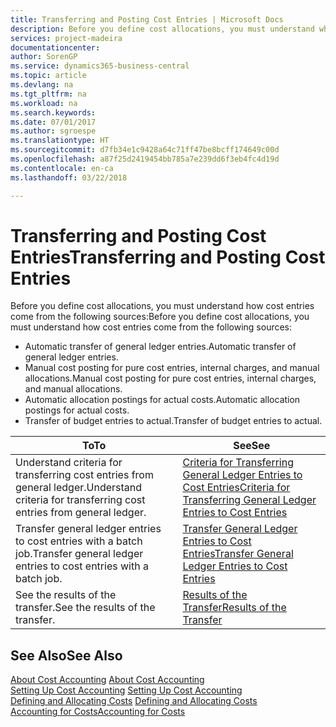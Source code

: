 ```yaml
---
title: Transferring and Posting Cost Entries | Microsoft Docs
description: Before you define cost allocations, you must understand where cost entries come from.
services: project-madeira
documentationcenter: 
author: SorenGP
ms.service: dynamics365-business-central
ms.topic: article
ms.devlang: na
ms.tgt_pltfrm: na
ms.workload: na
ms.search.keywords: 
ms.date: 07/01/2017
ms.author: sgroespe
ms.translationtype: HT
ms.sourcegitcommit: d7fb34e1c9428a64c71ff47be8bcff174649c00d
ms.openlocfilehash: a87f25d2419454bb785a7e239dd6f3eb4fc4d19d
ms.contentlocale: en-ca
ms.lasthandoff: 03/22/2018

---
```

# <a name="transferring-and-posting-cost-entries"></a><span data-ttu-id="2cf9a-103">Transferring and Posting Cost Entries</span><span class="sxs-lookup"><span data-stu-id="2cf9a-103">Transferring and Posting Cost Entries</span></span>
<span data-ttu-id="2cf9a-104">Before you define cost allocations, you must understand how cost entries come from the following sources:</span><span class="sxs-lookup"><span data-stu-id="2cf9a-104">Before you define cost allocations, you must understand how cost entries come from the following sources:</span></span>  

-   <span data-ttu-id="2cf9a-105">Automatic transfer of general ledger entries.</span><span class="sxs-lookup"><span data-stu-id="2cf9a-105">Automatic transfer of general ledger entries.</span></span>  
-   <span data-ttu-id="2cf9a-106">Manual cost posting for pure cost entries, internal charges, and manual allocations.</span><span class="sxs-lookup"><span data-stu-id="2cf9a-106">Manual cost posting for pure cost entries, internal charges, and manual allocations.</span></span>  
-   <span data-ttu-id="2cf9a-107">Automatic allocation postings for actual costs.</span><span class="sxs-lookup"><span data-stu-id="2cf9a-107">Automatic allocation postings for actual costs.</span></span>  
-   <span data-ttu-id="2cf9a-108">Transfer of budget entries to actual.</span><span class="sxs-lookup"><span data-stu-id="2cf9a-108">Transfer of budget entries to actual.</span></span>  

|<span data-ttu-id="2cf9a-109">**To**</span><span class="sxs-lookup"><span data-stu-id="2cf9a-109">**To**</span></span>|<span data-ttu-id="2cf9a-110">**See**</span><span class="sxs-lookup"><span data-stu-id="2cf9a-110">**See**</span></span>|  
|------------|-------------|  
|<span data-ttu-id="2cf9a-111">Understand criteria for transferring cost entries from general ledger.</span><span class="sxs-lookup"><span data-stu-id="2cf9a-111">Understand criteria for transferring cost entries from general ledger.</span></span>|[<span data-ttu-id="2cf9a-112">Criteria for Transferring General Ledger Entries to Cost Entries</span><span class="sxs-lookup"><span data-stu-id="2cf9a-112">Criteria for Transferring General Ledger Entries to Cost Entries</span></span>](finance-criteria-for-transferring-general-ledger-entries-to-cost-entries.md)|  
|<span data-ttu-id="2cf9a-113">Transfer general ledger entries to cost entries with a batch job.</span><span class="sxs-lookup"><span data-stu-id="2cf9a-113">Transfer general ledger entries to cost entries with a batch job.</span></span>|[<span data-ttu-id="2cf9a-114">Transfer General Ledger Entries to Cost Entries</span><span class="sxs-lookup"><span data-stu-id="2cf9a-114">Transfer General Ledger Entries to Cost Entries</span></span>](finance-how-to-transfer-general-ledger-entries-to-cost-entries.md)|  
|<span data-ttu-id="2cf9a-115">See the results of the transfer.</span><span class="sxs-lookup"><span data-stu-id="2cf9a-115">See the results of the transfer.</span></span>|[<span data-ttu-id="2cf9a-116">Results of the Transfer</span><span class="sxs-lookup"><span data-stu-id="2cf9a-116">Results of the Transfer</span></span>](finance-results-of-the-transfer.md)|  

## <a name="see-also"></a><span data-ttu-id="2cf9a-117">See Also</span><span class="sxs-lookup"><span data-stu-id="2cf9a-117">See Also</span></span>  
 <span data-ttu-id="2cf9a-118">[About Cost Accounting](finance-about-cost-accounting.md) </span><span class="sxs-lookup"><span data-stu-id="2cf9a-118">[About Cost Accounting](finance-about-cost-accounting.md) </span></span>  
 <span data-ttu-id="2cf9a-119">[Setting Up Cost Accounting](finance-set-up-cost-accounting.md) </span><span class="sxs-lookup"><span data-stu-id="2cf9a-119">[Setting Up Cost Accounting](finance-set-up-cost-accounting.md) </span></span>  
 <span data-ttu-id="2cf9a-120">[Defining and Allocating Costs](finance-define-and-allocate-costs.md) </span><span class="sxs-lookup"><span data-stu-id="2cf9a-120">[Defining and Allocating Costs](finance-define-and-allocate-costs.md) </span></span>  
 [<span data-ttu-id="2cf9a-121">Accounting for Costs</span><span class="sxs-lookup"><span data-stu-id="2cf9a-121">Accounting for Costs</span></span>](finance-manage-cost-accounting.md)

